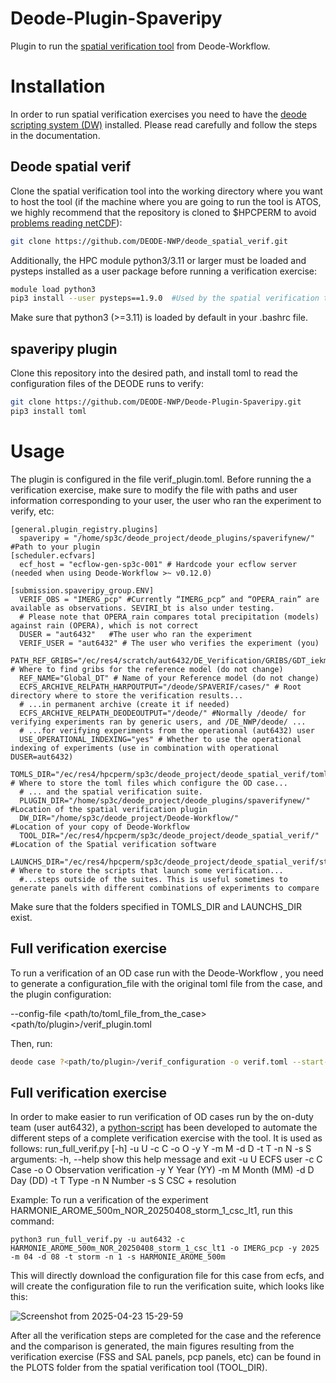 Deode-Plugin-Spaveripy
======================

Plugin to run the [spatial verification tool](https://github.com/DEODE-NWP/deode_spatial_verif) from Deode-Workflow.

# Installation
In order to run spatial verification exercises you need to have the [deode scripting system (DW)](https://github.com/destination-earth-digital-twins/Deode-Workflow) installed. Please read carefully and follow the steps in the documentation.

## Deode spatial verif
Clone the spatial verification tool into the working directory where you want to host the tool (if the machine where you are going to run the tool is ATOS, we highly recommend that the repository is cloned to $HPCPERM to avoid [problems reading netCDF](https://jira.ecmwf.int/servicedesk/customer/kb/view/278549648?applicationId=e701adce-e9f9-3560-a8b9-10145e45b5fb&spaceKey=UDOC&portalId=4&title=HPC2020%3A%20Reading%20a%20NetCDF%20or%20HDF5%20file%20gets%20stuck)):
```bash
git clone https://github.com/DEODE-NWP/deode_spatial_verif.git
```
Additionally, the HPC module python3/3.11 or larger must be loaded and pysteps installed as a user package before running a verification exercise:
```bash
module load python3
pip3 install --user pysteps==1.9.0  #Used by the spatial verification tool
```

Make sure that python3 (>=3.11) is loaded by default in your .bashrc file.

## spaveripy plugin
Clone this repository into the desired path, and install toml to read the configuration files of the DEODE runs to verify:
```bash
git clone https://github.com/DEODE-NWP/Deode-Plugin-Spaveripy.git
pip3 install toml
```

# Usage
The plugin is configured in the file verif_plugin.toml. Before running the a verification exercise, make sure to modify the file with paths and user information corresponding to your user, the user who ran the experiment to verify, etc:
```
[general.plugin_registry.plugins]
  spaveripy = "/home/sp3c/deode_project/deode_plugins/spaverifynew/" #Path to your plugin
[scheduler.ecfvars]
  ecf_host = "ecflow-gen-sp3c-001" # Hardcode your ecflow server (needed when using Deode-Workflow >~ v0.12.0)

[submission.spaveripy_group.ENV]
  VERIF_OBS = "IMERG_pcp" #Currently “IMERG_pcp” and “OPERA_rain” are available as observations. SEVIRI_bt is also under testing.
  # Please note that OPERA_rain compares total precipitation (models) against rain (OPERA), which is not correct
  DUSER = "aut6432"   #The user who ran the experiment
  VERIF_USER = "aut6432" # The user who verifies the experiment (you)
  PATH_REF_GRIBS="/ec/res4/scratch/aut6432/DE_Verification/GRIBS/GDT_iekm/" # Where to find gribs for the reference model (do not change)
  REF_NAME="Global_DT" # Name of your Reference model (do not change)
  ECFS_ARCHIVE_RELPATH_HARPOUTPUT="/deode/SPAVERIF/cases/" # Root directory where to store the verification results...
  # ...in permanent archive (create it if needed)
  ECFS_ARCHIVE_RELPATH_DEODEOUTPUT="/deode/" #Normally /deode/ for verifying experiments ran by generic users, and /DE_NWP/deode/ ...
  # ...for verifying experiments from the operational (aut6432) user
  USE_OPERATIONAL_INDEXING="yes" # Whether to use the operational indexing of experiments (use in combination with operational DUSER=aut6432)
  TOMLS_DIR="/ec/res4/hpcperm/sp3c/deode_project/deode_spatial_verif/tomls/"   # Where to store the toml files which configure the OD case...
  # ... and the spatial verification suite.
  PLUGIN_DIR="/home/sp3c/deode_project/deode_plugins/spaverifynew/" #Location of the spatial verification plugin
  DW_DIR="/home/sp3c/deode_project/Deode-Workflow/"                 #Location of your copy of Deode-Workflow
  TOOL_DIR="/ec/res4/hpcperm/sp3c/deode_project/deode_spatial_verif/"     #Location of the Spatial verification software
  LAUNCHS_DIR="/ec/res4/hpcperm/sp3c/deode_project/deode_spatial_verif/standalones/"  # Where to store the scripts that launch some verification...
  #...steps outside of the suites. This is useful sometimes to generate panels with different combinations of experiments to compare

```
Make sure that the folders specified in TOMLS_DIR and LAUNCHS_DIR exist.

## Full verification exercise
To run a verification of an OD case run with the Deode-Workflow , you need to generate a configuration_file with the original toml file from the case, and the plugin configuration:

--config-file
<path/to/toml_file_from_the_case>
<path/to/plugin>/verif_plugin.toml

Then, run:
```bash
deode case ?<path/to/plugin>/verif_configuration -o verif.toml --start-suite
```

## Full verification exercise
In order to make easier to run verification of OD cases run by the on-duty team (user aut6432), a [python-script](https://github.com/DEODE-NWP/Deode-Plugin-Spaveripy/blob/master/bin/run_full_verif.py) has been developed to automate the different steps of a complete verification exercise with the tool. It is used as follows:
run_full_verif.py [-h] -u U -c C -o O -y Y -m M -d D -t T -n N -s S
arguments:
  -h, --help  show this help message and exit
  -u U        ECFS user
  -c C        Case
  -o O        Observation verification
  -y Y        Year (YY)
  -m M        Month (MM)
  -d D        Day (DD)
  -t T        Type
  -n N        Number
  -s S        CSC + resolution


Example: To run a verification of the experiment HARMONIE_AROME_500m_NOR_20250408_storm_1_csc_lt1, run this command:
```
python3 run_full_verif.py -u aut6432 -c HARMONIE_AROME_500m_NOR_20250408_storm_1_csc_lt1 -o IMERG_pcp -y 2025 -m 04 -d 08 -t storm -n 1 -s HARMONIE_AROME_500m
```
This will directly download the configuration file for this case from ecfs, and will create the configuration file to run the verification suite, which looks like this:

![Screenshot from 2025-04-23 15-29-59](https://github.com/user-attachments/assets/331ade6c-d0f9-43ba-a6bf-16e816c6a1f8)


After all the verification steps are completed for the case and the reference and the comparison is generated, the main figures resulting from the verification exercise (FSS and SAL panels, pcp panels, etc) can be found in
the PLOTS folder from the spatial verification tool (TOOL_DIR).

